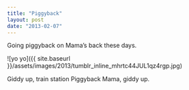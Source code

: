 ```yaml
---
title: "Piggyback"
layout: post
date: "2013-02-07"
---
```


Going piggyback on Mama’s back these days.

![yo yo]({{ site.baseurl }}/assets/images/2013/tumblr_inline_mhrtc44JUL1qz4rgp.jpg)

Giddy up, train station Piggyback Mama, giddy up.

